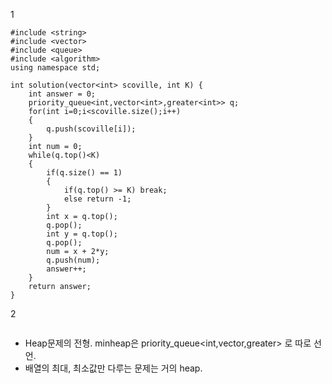 1
```
#include <string>
#include <vector>
#include <queue>
#include <algorithm>
using namespace std;

int solution(vector<int> scoville, int K) {
    int answer = 0;
    priority_queue<int,vector<int>,greater<int>> q;
    for(int i=0;i<scoville.size();i++)
    {
        q.push(scoville[i]);
    }
    int num = 0;
    while(q.top()<K)
    {
        if(q.size() == 1)
        {
            if(q.top() >= K) break;
            else return -1;
        }
        int x = q.top();
        q.pop();
        int y = q.top();
        q.pop();
        num = x + 2*y;
        q.push(num);
        answer++;
    }
    return answer;
}
```
2
```

```
+ Heap문제의 전형. minheap은 priority_queue<int,vector<int>,greater<int>> 로 따로 선언.
+ 배열의 최대, 최소값만 다루는 문제는 거의 heap.